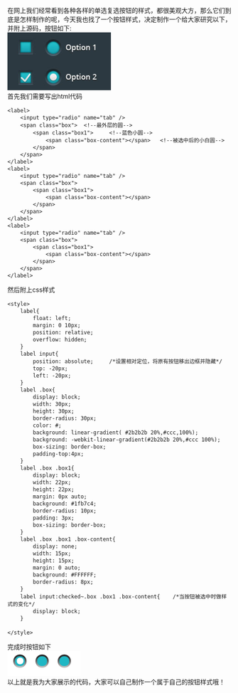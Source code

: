 
在网上我们经常看到各种各样的单选复选按钮的样式，都很美观大方，那么它们到底是怎样制作的呢，今天我也找了一个按钮样式，决定制作一个给大家研究以下，并附上源码，按钮如下:  
![](/img/css3_radio1.png)  
首先我们需要写出html代码  

    <label>
    	<input type="radio" name="tab" />
    	<span class="box">	<!--最外层的圆-->
    		<span class="box1">		<!--蓝色小圆-->
    			<span class="box-content"></span>	<!--被选中后的小白圆-->
    		</span>
    	</span>
    </label>
    <label>
    	<input type="radio" name="tab" />
    	<span class="box">
    		<span class="box1">
    			<span class="box-content"></span>
    		</span>
    	</span>
    </label>
    <label>
    	<input type="radio" name="tab" />
    	<span class="box">
    		<span class="box1">
    			<span class="box-content"></span>
    		</span>
    	</span>
    </label>
    
然后附上css样式  

    <style>
    	label{
    		float: left;
    		margin: 0 10px;
    		position: relative;
    		overflow: hidden;
    	}
    	label input{
    		position: absolute;		/*设置相对定位，将原有按钮移出边框并隐藏*/
    		top: -20px;
    		left: -20px;
    	}
    	label .box{
    		display: block;
    		width: 30px;
    		height: 30px;
    		border-radius: 30px;
    		color: #;
    		background: linear-gradient( #2b2b2b 20%,#ccc,100%);
    		background: -webkit-linear-gradient(#2b2b2b 20%,#ccc 100%);
    		box-sizing: border-box;
    		padding-top:4px;
    	}
    	label .box .box1{
    		display: block;
    		width: 22px;
    		height: 22px;
    		margin: 0px auto;
    		background: #1fb7c4;
    		border-radius: 10px;
    		padding: 3px;
    		box-sizing: border-box;
    	}
    	label .box .box1 .box-content{
    		display: none;
    		width: 15px;
    		height: 15px;
    		margin: 0 auto;
    		background: #FFFFFF;
    		border-radius: 8px;
    	}
    	label input:checked~.box .box1 .box-content{	/*当按钮被选中时做样式的变化*/
    		display: block;
    	}
    	
    </style>  
    
完成时按钮如下  
![](/img/css3_radio2.png)  
以上就是我为大家展示的代码，大家可以自己制作一个属于自己的按钮样式哦！
